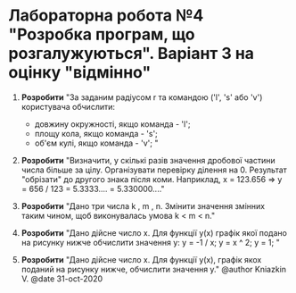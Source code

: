 # Лабораторна робота №4 "Розробка програм, що розгалужуються". Варіант 3 на оцінку "відмінно"

1. **Розробити** "За заданим радіусом r та командою ('l', 's' або 'v') користувача обчислити:
	- довжину окружності, якщо команда - 'l';
	- площу кола, якщо команда - 's';
	- об'єм кулі, якщо команда - 'v'; "

2. **Розробити** "Визначити, у скількі разів значення дробової частини числа більше за цілу. Організувати перевірку ділення на 0. Результат "обрізати" до другого знака після коми. Наприклад, x = 123.656 => y = 656 / 123 = 5.3333....  = 5.330000...."

3. **Розробити** "Дано три числа k , m , n. Змінити значення змінних таким чином, щоб виконувалась умова k < m < n."

4. **Розробити** "Дано дійсне число x. Для функції y(x) графік якої подано на рисунку нижче обчислити значення y:
	y = -1 / x;
	y = x ^ 2;
	y = 1; "
	
5. **Розробити** "Дано дійсне число x. Для функції y(x), графік якох поданий на рисунку нижче, обчислити значення y."
@author Kniazkin V.
@date 31-oct-2020
